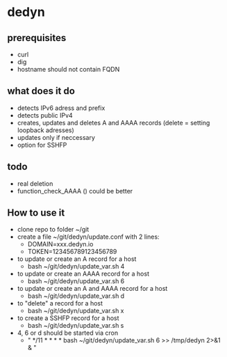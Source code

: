 # dedyn

## prerequisites

- curl
- dig
- hostname should not contain FQDN

## what does it do

- detects IPv6 adress and prefix
- detects public IPv4 
- creates, updates and deletes A and AAAA records (delete = setting loopback adresses)
- updates only if neccessary
- option for SSHFP

## todo

- real deletion
- function_check_AAAA () could be better

## How to use it

- clone repo to folder ~/git
- create a file ~/git/dedyn/update.conf  with 2 lines: 
  - DOMAIN=xxx.dedyn.io
  - TOKEN=123456789123456789
- to update or create an A record for a host
  - bash ~/git/dedyn/update_var.sh 4
- to update or create an AAAA record for a host
  - bash ~/git/dedyn/update_var.sh 6
- to update or create an A and AAAA record for a host
  - bash ~/git/dedyn/update_var.sh d
- to "delete" a record for a host
  - bash ~/git/dedyn/update_var.sh x
- to create a SSHFP record for a host
  - bash ~/git/dedyn/update_var.sh s
- 4, 6 or d should be started via cron
  - " */11 * * * * bash ~/git/dedyn/update_var.sh 6 >> /tmp/dedyn 2>&1 & "
